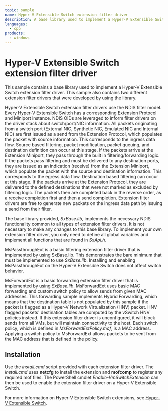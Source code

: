 ```yaml
---
topic: sample
name: Hyper-V Extensible Switch extension filter driver
description: A base library used to implement a Hyper-V Extensible Switch extension filter driver.
languages:
  - cpp
products:
  - windows
---
```


<!---
    name: Hyper-V Extensible Switch extension filter driver
    platform: WDM
    language: cpp
    category: Network
    description: A base library used to implement a Hyper-V Extensible Switch extension filter driver.
    samplefwlink: http://go.microsoft.com/fwlink/p/?LinkId=617913
--->

# Hyper-V Extensible Switch extension filter driver

This sample contains a base library used to implement a Hyper-V Extensible Switch extension filter driver. This sample also contains two different extension filter drivers that were developed by using the library.

Hyper-V Extensible Switch extension filter drivers use the NDIS filter model. Every Hyper-V Extensible Switch has a corresponding Extension Protocol and Miniport instance. NDIS OIDs are leveraged to inform filter drivers on the driver stack about switch/port/NIC information. All packets originating from a switch port (External NIC, Synthetic NIC, Emulated NIC and Internal NIC) are first issued as a send from the Extension Protocol, which populates the packet with source information. This corresponds to the ingress data flow. Source based filtering, packet modification, packet queuing, and destination definition can occur at this stage. If the packets arrive at the Extension Miniport, they pass through the built in filtering/forwarding logic. If the packets pass filtering and must be delivered to any destination ports, they are issued as an indication (receive) from the Extension Miniport, which populate the packet with the source and destination information. This corresponds to the egress data flow. Destination based filtering can occur at this stage. If the packets arrive at the Extension Protocol, they are delivered to the defined destinations that were not marked as excluded by filtering logic. The packets then are completed back in the reverse order, as a receive completion first and then a send completion. Extension filter drivers are free to generate new packets on the ingress data path by issuing a send from their filter.

The base library provided, *SxBase.lib*, implements the necessary NDIS functionality common to all types of extension filter drivers. It is not necessary to make any changes to this base library. To implement your own extension filter driver, you only need to define all global variables and implement all functions that are found in *SxApi.h*.

MsPassthroughExt is a basic filtering extension filter driver that is implemented by using SxBase.lib. This demonstrates the bare minimum that must be implemented to use *SxBase.lib*. Installing and enabling MsPassthroughExt on the Hyper-V Extensible Switch does not affect switch behavior.

MsForwardExt is a basic forwarding extension filter driver that is implemented by using *SxBase.lib*. MsForwardExt uses basic MAC forwarding and custom switch policy to allow sends from given MAC addresses. This forwarding sample implements Hybrid Forwarding, which means that the destination table is not populated by this sample if the packet is flagged as a Hyper-V Network Virtualization (HNV) packet. HNV flagged packets' destination tables are computed by the vSwitch HNV policies instead. If this extension filter driver is unconfigured, it will block sends from all VMs, but will maintain connectivity to the host. Each switch policy, which is defined in *MsForwardExtPolicy.mof*, is a MAC address. Applying a switch policy to MsForwardExt allows packets to be sent from the MAC address that is defined in the policy.

## Installation

Use the *install.cmd* script provided with each extension filter driver. The *install.cmd* uses **netcfg** to install the extension and **mofcomp** to register any required mof files. The PowerShell cmdlet *Enable-VmSwitchExtension* can then be used to enable the extension filter driver on a Hyper-V Extensible Switch.

For more information on Hyper-V Extensible Switch extensions, see [Hyper-V Extensible Switch](http://msdn.microsoft.com/en-us/library/windows/hardware/hh598161).
